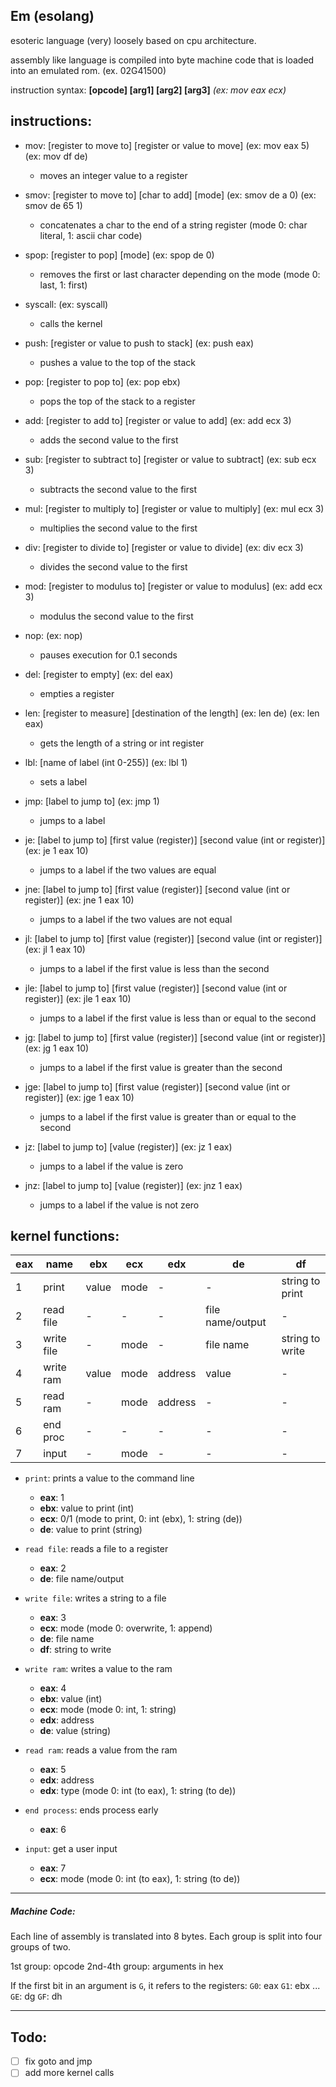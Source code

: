 ## Em (esolang)

esoteric language (very) loosely based on cpu architecture. 

assembly like language is compiled into byte machine code that is loaded into an emulated rom. (ex. 02G41500)



instruction syntax: **\[opcode\] \[arg1\] \[arg2\] \[arg3\]** *(ex: mov eax ecx)*

##	instructions:


 * mov: \[register to move to\] \[register or value to move] (ex: mov eax 5) (ex: mov df de)
 	* moves an integer value to a register
 	
 * smov: \[register to move to] \[char to add] \[mode] (ex: smov de a 0) (ex: smov de 65 1)
 	* concatenates a char to the end of a string register (mode 0: char literal, 1: ascii char code)
 	
 * spop: \[register to pop] \[mode] (ex: spop de 0)
 	* removes the first or last character depending on the mode (mode 0: last, 1: first)
 	
 * syscall: (ex: syscall)
 	* calls the kernel
 	
 * push: \[register or value to push to stack] (ex: push eax)
 	* pushes a value to the top of the stack
 	
 * pop: \[register to pop to] (ex: pop ebx)
 	* pops the top of the stack to a register
 	
 * add: \[register to add to] \[register or value to add] (ex: add ecx 3)
 	* adds the second value to the first
 	
 * sub: \[register to subtract to] \[register or value to subtract] (ex: sub ecx 3)
 	* subtracts the second value to the first
 	
 * mul: \[register to multiply to] \[register or value to multiply] (ex: mul ecx 3)
 	* multiplies the second value to the first
 	
 * div: \[register to divide to] \[register or value to divide] (ex: div ecx 3)
 	* divides the second value to the first
 	
 * mod: \[register to modulus to] \[register or value to modulus] (ex: add ecx 3)
 	* modulus the second value to the first
 	
 * nop: (ex: nop)
 	* pauses execution for 0.1 seconds
 	
 * del: \[register to empty] (ex: del eax)
 	* empties a register
 	
 * len: \[register to measure] \[destination of the length] (ex: len de) (ex: len eax)
 	* gets the length of a string or int register
 	
 * lbl: \[name of label (int 0-255)] (ex: lbl 1)
 	* sets a label
 	
 * jmp: \[label to jump to] (ex: jmp 1)
 	* jumps to a label
 	
 * je: \[label to jump to] \[first value (register)] \[second value (int or register)] (ex: je 1 eax 10)
 	* jumps to a label if the two values are equal
 	
 * jne: \[label to jump to] \[first value (register)] \[second value (int or register)] (ex: jne 1 eax 10)
 	* jumps to a label if the two values are not equal
 	
 * jl: \[label to jump to] \[first value (register)] \[second value (int or register)] (ex: jl 1 eax 10)
 	* jumps to a label if the first value is less than the second
 	
 * jle: \[label to jump to] \[first value (register)] \[second value (int or register)] (ex: jle 1 eax 10)
 	* jumps to a label if the first value is less than or equal to the second
 	
 * jg: \[label to jump to] \[first value (register)] \[second value (int or register)] (ex: jg 1 eax 10)
 	* jumps to a label if the first value is greater than the second
 	
 * jge: \[label to jump to] \[first value (register)] \[second value (int or register)] (ex: jge 1 eax 10)
 	* jumps to a label if the first value is greater than or equal to the second
 	
 * jz: \[label to jump to] \[value (register)] (ex: jz 1 eax)
 	* jumps to a label if the value is zero
 	
 * jnz: \[label to jump to] \[value (register)] (ex: jnz 1 eax)
 	* jumps to a label if the value is not zero



##	kernel functions: 

eax | name | ebx | ecx | edx | de | df
-|-|-|-|-|-|-
1 | print 	|	value   |	mode	|	-	|		-		|			string to print
2	|	read file|	-		|	-	|		-	|		file name/output|	-
3 	|	write file|	- 	|		mode|		-|			file name 	|		string to write
4 	|	write ram|	value 	|	mode	|	address	|	value	|			-
5 	|	read ram |	-		 |	mode|		address	|	- 	|				-
6 	|	end proc |	- 	|		- 	|		-		|	- 	|				-
7 	|	input 	|	- 		|	mode 	|	- 	|		-	 |				-


 * `print`: prints a value to the command line
 	* __eax__: 1
 	* __ebx__: value to print (int)
 	* __ecx__: 0/1 (mode to print, 0: int (ebx), 1: string (de))
 	* __de__: value to print (string)

 * `read file`: reads a file to a register
 	* __eax__: 2
 	* __de__: file name/output

 * `write file`: writes a string to a file
 	* __eax__: 3
 	* __ecx__: mode (mode 0: overwrite, 1: append)
 	* __de__: file name
 	* __df__: string to write
 
 * `write ram`: writes a value to the ram
 	* __eax__: 4
 	* __ebx__: value (int)
 	* __ecx__: mode (mode 0: int, 1: string)
 	* __edx__: address
 	* __de__: value (string)
 
 * `read ram`: reads a value from the ram
 	* __eax__: 5
 	* __edx__: address
 	* __edx__: type (mode 0: int (to eax), 1: string (to de))
 
 * `end process`: ends process early
 	* __eax__: 6
 
 * `input`: get a user input
 	* __eax__: 7
 	* __ecx__: mode (mode 0: int (to eax), 1: string (to de))

--------------------------------------------------------------------------------------------------

##### Machine Code: 
Each line of assembly is translated into 8 bytes. Each group is split into four groups of two.

1st group: opcode
2nd-4th group: arguments in hex

If the first bit in an argument is `G`, it refers to the registers:
`G0`: eax
`G1`: ebx
...
`GE`: dg
`GF`: dh

--------------------------------------------------------------------------------------------------

## Todo: 

- [ ] fix goto and jmp
- [ ] add more kernel calls
